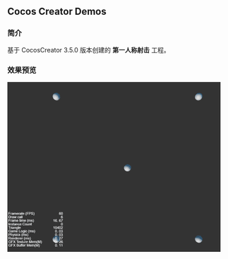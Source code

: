 ## Cocos Creator Demos

### 简介
基于 CocosCreator 3.5.0 版本创建的 **第一人称射击** 工程。

### 效果预览
![image](../../../gif/202201/2022012084.gif)